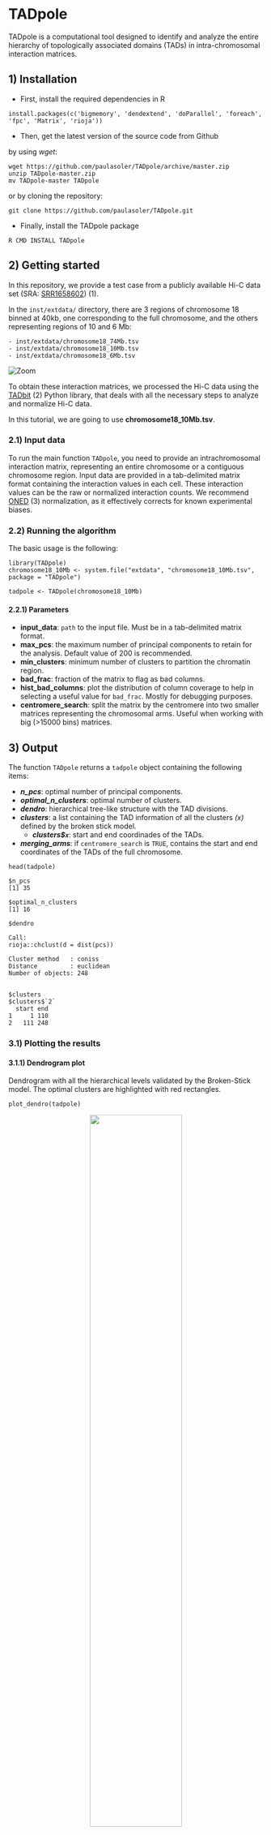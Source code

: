 # TADpole

TADpole is a computational tool designed to identify and analyze the entire hierarchy of topologically associated domains (TADs) in intra-chromosomal interaction matrices.

## 1) Installation

<!--
### 1.1) Using the _devtools_ package

This is the recommended installation procedure.

- First, install the devtools package from CRAN

```
install.packages("devtools")
```

- Then, Install the TADpole package from GitHub

```
devtools::install_github("paulasoler/TADpole")
```

### 1.2) Manual installation from source
-->

- First, install the required dependencies in R

```
install.packages(c('bigmemory', 'dendextend', 'doParallel', 'foreach', 'fpc', 'Matrix', 'rioja'))
```

- Then, get the latest version of the source code from Github

by using _wget_:

```
wget https://github.com/paulasoler/TADpole/archive/master.zip
unzip TADpole-master.zip
mv TADpole-master TADpole
```

or by cloning the repository:

```
git clone https://github.com/paulasoler/TADpole.git
```

- Finally, install the TADpole package

```
R CMD INSTALL TADpole
```

## 2) Getting started

In this repository, we provide a test case from a publicly available Hi-C data set (SRA: [SRR1658602](https://www.ebi.ac.uk/ena/data/view/SRR1658602)) (1).

In the `inst/extdata/` directory, there are 3 regions of chromosome 18 binned at 40kb, one corresponding to the full chromosome, and the others representing regions of 10 and 6 Mb:

```
- inst/extdata/chromosome18_74Mb.tsv
- inst/extdata/chromosome18_10Mb.tsv
- inst/extdata/chromosome18_6Mb.tsv
```

![Zoom](https://github.com/paulasoler/TADpole/blob/master/misc/zoom_pictures.png)

To obtain these interaction matrices, we processed the Hi-C data using the [TADbit](https://github.com/3DGenomes/TADbit) (2) Python library, that deals with all the necessary steps to analyze and normalize Hi-C data.

In this tutorial, we are going to use **chromosome18_10Mb.tsv**.

### 2.1) Input data
To run the main function `TADpole`, you need to provide an intrachromosomal interaction matrix, representing an entire chromosome or a contiguous chromosome region. Input data are provided in a tab-delimited matrix format containing the interaction values in each cell. These interaction values can be the raw or normalized interaction counts. We recommend [ONED](https://github.com/qenvio/dryhic) (3) normalization, as it effectively corrects for known experimental biases.


### 2.2) Running the algorithm
The basic usage is the following:

```
library(TADpole)
chromosome18_10Mb <- system.file("extdata", "chromosome18_10Mb.tsv", package = "TADpole")

tadpole <- TADpole(chromosome18_10Mb)
```

#### 2.2.1) Parameters
- **input_data**: `path` to the input file. Must be in a tab-delimited matrix format.
- **max_pcs**: the maximum number of principal components to retain for the analysis. Default value of 200 is recommended.
- **min_clusters**: minimum number of clusters to partition the chromatin region.
- **bad_frac**: fraction of the matrix to flag as bad columns.
- **hist_bad_columns**: plot the distribution of column coverage to help in selecting a useful value for `bad_frac`. Mostly for debugging purposes.
- **centromere_search**: split the matrix by the centromere into two smaller matrices representing the chromosomal arms. Useful when working with big (>15000 bins) matrices.

## 3) Output
The function `TADpole` returns a `tadpole` object containing the following items:

- ***n_pcs***: optimal number of principal components.
- ***optimal_n_clusters***: optimal number of clusters.
- ***dendro***: hierarchical tree-like structure with the TAD divisions.
- ***clusters***: a list containing the TAD information of all the clusters _(x)_ defined by the broken stick model.
  + ***clusters$`x`***: start and end coordinades of the TADs.
- ***merging_arms***: if `centromere_search` is `TRUE`, contains the start and end coordinates of the TADs of the full chromosome.

```
head(tadpole)

$n_pcs
[1] 35

$optimal_n_clusters
[1] 16

$dendro

Call:
rioja::chclust(d = dist(pcs))

Cluster method   : coniss
Distance         : euclidean
Number of objects: 248


$clusters
$clusters$`2`
  start end
1     1 110
2   111 248
```

### 3.1) Plotting the results

#### 3.1.1) Dendrogram plot
Dendrogram with all the hierarchical levels validated by the Broken-Stick model. The optimal clusters are highlighted with red rectangles.

```
plot_dendro(tadpole)
```

<p align="center">
<img src="https://github.com/paulasoler/TADpole/blob/master/misc/dendogram-1_2.png" width="60%">
</p>

The optimal segmentation can be overlayed on the input Hi-C matrix to visualize the called TADs

```
plot_borders(tadpole, chromosome18_10Mb)
```

<p align="center">
<img src="https://github.com/paulasoler/TADpole/blob/master/misc/TAD_partition.png" width="60%" align="center">
</p>

# DiffT Score
Difference score between topological partitions.

### 1) Input data
In the `data/` directory, there are 2 partitions from mouse chromosome 1 obtained in two different conditions (4). Each of them is a BED-like `data.frame`.

```
- data/control.Rdata
- data/case.Rdata
```

### 2) Computing the DiffT score

```
control <- read.table(system.file("extdata", "control.bed", package = "TADpole"))
case <- read.table(system.file("extdata", "case.bed", package = "TADpole"))

difft_control_case <- diffT(control, case)
```

#### 2.1) Parameters
- **bed_x**, **bed_y**: two `data.frame`s with a BED-like format with 3 columns: chromosome, start and end coordinates of each TAD, in bins.

### 3) Output
The function `diffT` returns a `numeric` vector representing the cumulative the DiffT score along the bins.
The highest local differences between the two matrices can be identified by the sharpest changes in the slope of the function.
```
plot(difft_control_case, type="l")
```
<p align="center">
<img src="https://github.com/paulasoler/TADpole/blob/master/misc/DiffT_score.png" width="60%" align="center">
</p>

## Authors

- **Paula Soler Vila** - (https://github.com/paulasoler/)
- **Pol Cuscó Pons** - (https://github.com/nanakiksc/)
- **Marco Di Stefano** - (https://github.com/MarcoDiS)

## References

1. RAO, Suhas SP, et al. A 3D map of the human genome at kilobase resolution reveals principles of chromatin looping. Cell, 2014, 159.7: 1665-1680.
2. SERRA, François, et al. Automatic analysis and 3D-modelling of Hi-C data using TADbit reveals structural features of the fly chromatin colors. PLoS computational biology, 2017, 13.7: e1005665.
3. VIDAL, Enrique, et al. OneD: increasing reproducibility of Hi-C samples with abnormal karyotypes. Nucleic acids research, 2018, 46.8: e49-e49.
4. KRAFT, Katerina, et al. Serial genomic inversions induce tissue-specific architectural stripes, gene misexpression and congenital malformations. Nature cell biology, 2019, 21.3: 305.
